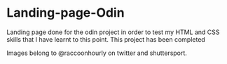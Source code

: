 # Landing-page-Odin
Landing page done for the odin project in order to test my HTML and CSS skills that I have learnt to this point.
This project has been completed

Images belong to @raccoonhourly on twitter and shuttersport.
